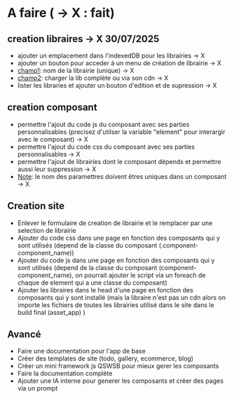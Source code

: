 # A faire ( -> X : fait)

## creation libraires -> X 30/07/2025

- ajouter un emplacement dans l'indexedDB pour les librairies -> X
- ajouter un bouton pour acceder à un menu de création de librairie -> X
- <u>champ1</u>: nom de la librairie (unique) -> X
- <u>champ2</u>: charger la lib complète ou via son cdn -> X
- lister les libraries et ajouter un bouton d'edition et de supression -> X

## creation composant

- permettre l'ajout du code js du composant avec ses parties personnalisables (precisez d'utilser la variable "element" pour interargir avec le composant) -> X
- permettre l'ajout du code css du composant avec ses parties personnalisables -> X
- permettre l'ajout de librairies dont le composant dépends et permettre aussi leur suppression -> X
- <u>Note</u>: le nom des paramettres doivent êtres uniques dans un composant -> X

## Creation site

- Enlever le formulaire de creation de librairie et le remplacer par une selection de librairie
- Ajouter du code css dans une page en fonction des composants qui y sont utilisés (depend de la classe du composant (.component-component_name))
- Ajouter du code js dans une page en fonction des composants qui y sont utilisés (depend de la classe du composant (component-component_name), on pourrait ajouter le script via un foreach de chaque de element qui a une classe du composant)
- Ajouter les libraires dans le head d'une page en fonction des composants qui y sont installé (mais la libraire n'est pas un cdn alors on importe les fichiers de toutes les librairies utilisé dans le site dans le build final (asset_app) )

## Avancé

- Faire une documentation pour l'app de base
- Créer des templates de site (todo, gallery, ecommerce, blog)
- Créer un mini framework js QSWSB pour mieux gerer les composants
- Faire la documentation complète
- Ajouter une IA interne pour generer les composants et créer des pages via un prompt
